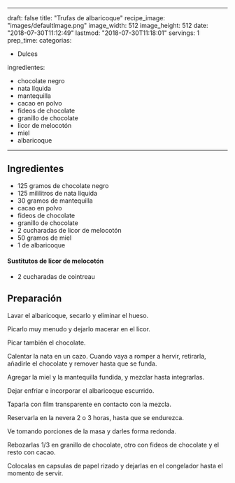
---
draft: false
title: "Trufas de albaricoque"
recipe_image: "images/defaultImage.png"
image_width: 512
image_height: 512
date: "2018-07-30T11:12:49"
lastmod: "2018-07-30T11:18:01"
servings: 1
prep_time: 
categorias:
  - Dulces

ingredientes:
  - chocolate negro
  - nata líquida
  - mantequilla
  - cacao en polvo
  - fideos de chocolate
  - granillo de chocolate
  - licor de melocotón
  - miel
  - albaricoque
---

## Ingredientes
- 125 gramos de chocolate negro
- 125 mililitros de nata líquida
- 30 gramos de mantequilla
- cacao en polvo
- fideos de chocolate
- granillo de chocolate
- 2 cucharadas de licor de melocotón
- 50 gramos de miel
- 1  de albaricoque
#### Sustitutos de licor de melocotón
- 2 cucharadas de cointreau

## Preparación
Lavar el albaricoque, secarlo y eliminar el hueso.

Picarlo muy menudo y dejarlo macerar en el licor.

Picar también el chocolate.

Calentar la nata en un cazo. Cuando vaya a romper a hervir, retirarla, añadirle el chocolate y remover hasta que se funda.

Agregar la miel y la mantequilla fundida, y mezclar hasta integrarlas.

Dejar enfriar e incorporar el albaricoque escurrido.

Taparla con film transparente en contacto con la mezcla.

Reservarla en la nevera 2 o 3 horas, hasta que se endurezca.

Ve tomando porciones de la masa y darles forma redonda.

Rebozarlas 1/3 en granillo de chocolate, otro con fideos de chocolate y el resto con cacao.

Colocalas en capsulas de papel rizado y dejarlas en el congelador hasta el momento de servir.


